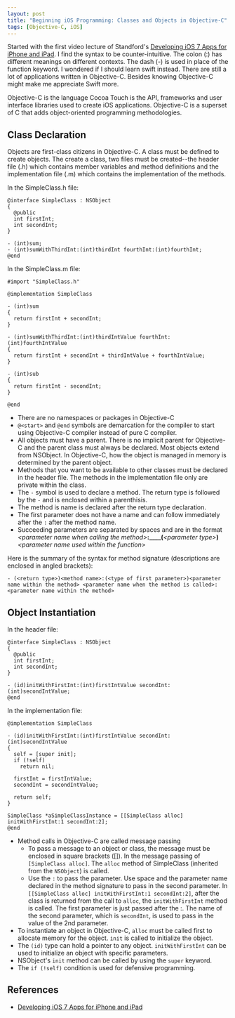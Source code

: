 ```yaml
---
layout: post
title: "Beginning iOS Programming: Classes and Objects in Objective-C"
tags: [Objective-C, iOS]
---
```


Started with the first video lecture of Standford's [Developing iOS 7 Apps for iPhone and iPad](https://itunes.apple.com/en/course/developing-ios-7-apps-for/id733644550).
I find the syntax to be counter-intuitive. The colon (:) has different meanings on different contexts. The dash (-) is used in place of the function keyword.
I wondered if I should learn swift instead. There are still a lot of applications written in Objective-C. Besides knowing Objective-C might make me appreciate Swift more.

Objective-C is the language
Cocoa Touch is the API, frameworks and user interface libraries used to create iOS applications.
Objective-C is a superset of C that adds object-oriented programming methodologies.

## Class Declaration

Objects are first-class citizens in Objective-C.
A class must be defined to create objects. The create a class, two files must be created--the header file (.h) which contains member variables and method definitions and the implementation file (.m) which contains the implementation of the methods.

In the SimpleClass.h file:

```objective_c
@interface SimpleClass : NSObject
{
  @public
  int firstInt;
  int secondInt;
}

- (int)sum;
- (int)sumWithThirdInt:(int)thirdInt fourthInt:(int)fourthInt;
@end
```

In the SimpleClass.m file:

```objective_c
#import "SimpleClass.h"

@implementation SimpleClass

- (int)sum
{
  return firstInt + secondInt;
}

- (int)sumWithThirdInt:(int)thirdIntValue fourthInt:(int)fourthIntValue
{
  return firstInt + secondInt + thirdIntValue + fourthIntValue;
}

- (int)sub
{
  return firstInt - secondInt;
}

@end
```

- There are no namespaces or packages in Objective-C
- `@<start>` and `@end` symbols are demarcation for the compiler to start using Objective-C compiler instead of pure C compiler.
- All objects must have a parent. There is no implicit parent for Objective-C and the parent class must always be declared. Most objects extend from NSObject. In Objective-C, how the object is managed in memory is determined by the parent object.
- Methods that you want to be available to other classes must be declared in the header file. The methods in the implementation file only are private within the class.
- The `-` symbol is used to declare a method. The return type is followed by the `-` and is enclosed within a parenthisis.
- The method is name is declared after the return type declaration.
- The first parameter does not have a name and can follow immediately after the `:` after the method name.
- Succeeding parameters are separated by spaces and are in the format *&lt;parameter name when calling the method&gt;*__:____(__*&lt;parameter type&gt;*__)__*&lt;parameter name used within the function&gt;*

Here is the summary of the syntax for method signature (descriptions are enclosed in angled brackets):

`- (<return type>)<method name>:(<type of first parameter>)<parameter name within the method> <parameter name when the method is called>:<parameter name within the method>`


## Object Instantiation

In the header file:

```objective_c
@interface SimpleClass : NSObject
{
  @public
  int firstInt;
  int secondInt;
}

- (id)initWithFirstInt:(int)firstIntValue secondInt:(int)secondIntValue;
@end
```

In the implementation file:

```objective_c
@implementation SimpleClass

- (id)initWithFirstInt:(int)firstIntValue secondInt:(int)secondIntValue
{
  self = [super init];
  if (!self)
    return nil;

  firstInt = firstIntValue;
  secondInt = secondIntValue;

  return self;
}

SimpleClass *aSimpleClassInstance = [[SimpleClass alloc] initWithFirstInt:1 secondInt:2];
@end
```

- Method calls in Objective-C are called message passing
  - To pass a message to an object or class, the message must be enclosed in square brackets ([]). In the message passing of `[SimpleClass alloc]`. The `alloc` method of SimpleClass (inherited from the `NSObject`) is called.
  - Use the `:` to pass the parameter. Use space and the parameter name declared in the method signature to pass in the second parameter. In `[[SimpleClass alloc] initWithFirstInt:1 secondInt:2]`, after the class is returned from the call to `alloc`, the `initWithFirstInt` method is called. The first parameter is just passed after the :. The name of the second parameter, which is `secondInt`, is used to pass in the value of the 2nd parameter.
- To instantiate an object in Objective-C, `alloc` must be called first to allocate memory for the object. `init` is called to initialize the object.
- The `(id)` type can hold a pointer to any object. `initWithFirstInt` can be used to initialize an object with specific parameters.
- NSObject's `init` method can be called by using the `super` keyword.
- The `if (!self)` condition is used for defensive programming.

## References
* [Developing iOS 7 Apps for iPhone and iPad](https://itunes.apple.com/en/course/developing-ios-7-apps-for/id733644550)
